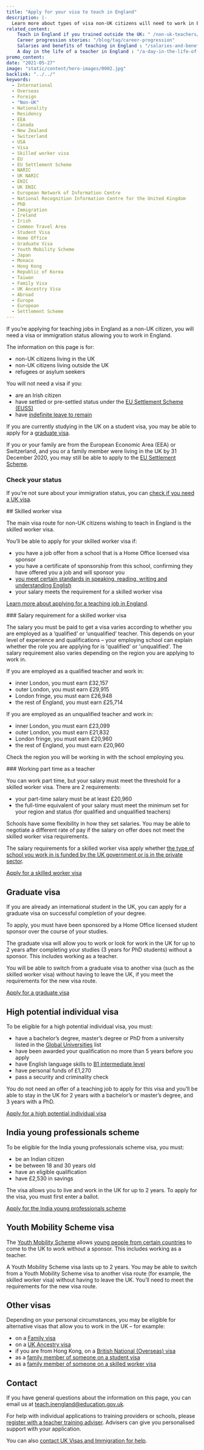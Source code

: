 ```yaml
---
title: "Apply for your visa to teach in England"
description: |-
  Learn more about types of visa non-UK citizens will need to work in England, and how to apply.
related_content:
    Teach in England if you trained outside the UK: " /non-uk-teachers/teach-in-england-if-you-trained-overseas"
    Career progression stories: "/blog/tag/career-progression"
    Salaries and benefits of teaching in England : "/salaries-and-benefits"
    A day in the life of a teacher in England : "/a-day-in-the-life-of-a-teacher"
promo_content:
date: "2021-05-27"
image: "static/content/hero-images/0002.jpg"
backlink: "../../"
keywords:
  - International
  - Overseas
  - Foreign
  - "Non-UK"
  - Nationality
  - Residency
  - EEA
  - Canada
  - New Zealand
  - Switzerland
  - USA
  - Visa
  - Skilled worker visa
  - EU
  - EU Settlement Scheme
  - NARIC
  - UK NARIC
  - ENIC
  - UK ENIC
  - European Network of Information Centre
  - National Recognition Information Centre for the United Kingdom
  - PhD
  - Immigration
  - Ireland
  - Irish
  - Common Travel Area
  - Student Visa
  - Home Office
  - Graduate Visa
  - Youth Mobility Scheme
  - Japan
  - Monaco
  - Hong Kong
  - Republic of Korea
  - Taiwan
  - Family Visa
  - UK Ancestry Visa
  - Abroad
  - Europe
  - European
  - Settlement Scheme
---
```



If you’re applying for teaching jobs in England as a non-UK citizen, you will need a visa or immigration status allowing you to work in England.

The information on this page is for:

* non-UK citizens living in the UK
* non-UK citizens living outside the UK
* refugees or asylum seekers

You will not need a visa if you:

* are an Irish citizen
* have settled or pre-settled status under the [EU Settlement Scheme (EUSS)](https://www.gov.uk/settled-status-eu-citizens-families)
* have [indefinite leave to remain](https://www.gov.uk/guidance/indefinite-leave-to-remain-in-the-uk)

If you are currently studying in the UK on a student visa, you may be able to apply for a [graduate visa](#graduate-visa).

If you or your family are from the European Economic Area (EEA) or Switzerland, and you or a family member were living in the UK by 31 December 2020, you may still be able to apply to the [EU Settlement Scheme](https://www.gov.uk/settled-status-eu-citizens-families).

### Check your status

If you’re not sure about your immigration status, you can [check if you need a UK visa](https://www.gov.uk/check-uk-visa
).

## Skilled worker visa

The main visa route for non-UK citizens wishing to teach in England is the skilled worker visa.

You’ll be able to apply for your skilled worker visa if:

* you have a job offer from a school that is a Home Office licensed visa sponsor 
* you have a certificate of sponsorship from this school, confirming they have offered you a job and will sponsor you
* [you meet certain standards in speaking, reading, writing and understanding English](https://www.gov.uk/skilled-worker-visa/knowledge-of-english)
* your salary meets the requirement for a skilled worker visa

[Learn more about applying for a teaching job in England](/non-uk-teachers/teach-in-england-if-you-trained-overseas).

### Salary requirement for a skilled worker visa

The salary you must be paid to get a visa varies according to  whether you are employed as a ‘qualified’ or ‘unqualified’ teacher. This depends on your level of experience and qualifications – your employing school can explain whether the role you are applying for is 'qualified' or 'unqualified'.  The salary requirement also varies depending on the region you are applying to work in.

If you are employed as a qualified teacher and work in:

* inner London, you must earn £32,157
* outer London, you must earn £29,915
* London fringe, you must earn £26,948
* the rest of England, you must earn £25,714

If you are employed as an unqualified teacher and work in:

* inner London, you must earn £23,099
* outer London, you must earn £21,832
* London fringe, you must earn £20,960
* the rest of England, you must earn £20,960

Check the region you will be working in with the school employing you. 

### Working part time as a teacher

You can work part time, but your salary must meet the threshold for a skilled worker visa. There are 2 requirements:

* your part-time salary must be at least £20,960
* the full-time equivalent of your salary must meet the minimum set for your region and status (for qualified and unqualified teachers)

Schools have some flexibility in how they set salaries. You may be able to negotiate a different rate of pay if the salary on offer does not meet the skilled worker visa requirements.

The salary requirements for a skilled worker visa apply whether [the type of school you work in is funded by the UK government or is in the private sector](https://www.gov.uk/types-of-school).

<p class="call-to-action__action">
  <a href="https://www.gov.uk/skilled-worker-visa">Apply for a skilled worker visa<span></span></a>
</p>

## Graduate visa

If you are already an international student in the UK, you can apply for a graduate visa on successful completion of your degree.

To apply, you must have been sponsored by a Home Office licensed student sponsor over the course of your studies.

The graduate visa will allow you to work or look for work in the UK for up to 2 years after completing your studies (3 years for PhD students) without a sponsor. This includes working as a teacher. 

You will be able to switch from a graduate visa to another visa (such as the skilled worker visa) without having to leave the UK, if you meet the requirements for the new visa route.

<p class="call-to-action__action">
  <a href="https://www.gov.uk/graduate-visa">Apply for a graduate visa<span></span></a>
</p>

## High potential individual visa

To be eligible for a high potential individual visa, you must:

* have a bachelor’s degree, master’s degree or PhD from a university listed in the [Global Universities](https://www.gov.uk/high-potential-individual-visa/eligibility) list
* have been awarded your qualification no more than 5 years before you apply
* have English language skills to [B1 intermediate level](https://www.efset.org/cefr/b1/)
* have personal funds of £1,270
* pass a security and criminality check

You do not need an offer of a teaching job to apply for this visa and you’ll be able to stay in the UK for 2 years with a bachelor’s or master’s degree, and 3 years with a PhD. 

<p class="call-to-action__action">
  <a href="https://www.gov.uk/high-potential-individual-visa">Apply for a high potential individual visa<span></span></a>
</p>

## India young professionals scheme

To be eligible for the India young professionals scheme visa, you must:

* be an Indian citizen
* be between 18 and 30 years old
* have an eligible qualification
* have £2,530 in savings

The visa allows you to live and work in the UK for up to 2 years. To apply for the visa, you must first enter a ballot. 

<p class="call-to-action__action">
  <a href="https://www.gov.uk/india-young-professionals-scheme-visa">Apply for the India young professionals scheme<span></span></a>
</p>

## Youth Mobility Scheme visa 

The [Youth Mobility Scheme](https://www.gov.uk/youth-mobility) allows [young people from certain countries](https://www.gov.uk/youth-mobility/eligibility) to come to the UK to work without a sponsor. This includes working as a teacher.

A Youth Mobility Scheme visa lasts up to 2 years. You may be able to switch from a Youth Mobility Scheme visa to another visa route (for example, the skilled worker visa) without having to leave the UK. You’ll need to meet the requirements for the new visa route.

## Other visas 
Depending on your personal circumstances, you may be eligible for alternative visas that allow you to work in the UK – for example:

* on a [Family visa](https://www.gov.uk/uk-family-visa)
* on a [UK Ancestry visa](https://www.gov.uk/ancestry-visa) 
* if you are from Hong Kong, on a [British National (Overseas) visa](https://www.gov.uk/british-national-overseas-bno-visa)
* as a [family member of someone on a student visa](https://www.gov.uk/student-visa/family-members) 
* as a [family member of someone on a skilled worker visa](https://www.gov.uk/skilled-worker-visa/your-partner-and-children) 

## Contact

If you have general questions about the information on this page, you can email us at teach.inengland@education.gov.uk.

For help with individual applications to training providers or schools, please [register with a teacher training adviser](https://adviser-getintoteaching.education.gov.uk/). Advisers can give you personalised support with your application.

You can also [contact UK Visas and Immigration for help](https://www.gov.uk/contact-ukvi-inside-outside-uk).



 
